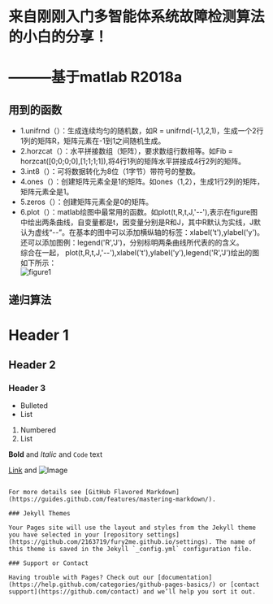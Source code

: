 # **来自刚刚入门多智能体系统故障检测算法的小白的分享！**   
# **———基于matlab R2018a**   
## **用到的函数**   
* 1.unifrnd（）：生成连续均匀的随机数，如R = unifrnd(-1,1,2,1)，生成一个2行1列的矩阵R，矩阵元素在-1到1之间随机生成。   
* 2.horzcat（）：水平拼接数组（矩阵），要求数组行数相等。如Fib = horzcat([0;0;0;0],[1;1;1;1]),将4行1列的矩阵水平拼接成4行2列的矩阵。   
* 3.int8（）：可将数据转化为8位（1字节）带符号的整数。   
* 4.ones（）：创建矩阵元素全是1的矩阵。如ones（1,2），生成1行2列的矩阵，矩阵元素全是1。  
* 5.zeros（）：创建矩阵元素全是0的矩阵。   
* 6.plot（）：matlab绘图中最常用的函数。如plot(t,R,t,J,'--'),表示在figure图中绘出两条曲线，自变量都是t，因变量分别是R和J，其中R默认为实线，J默认为虚线“--”。在基本的图中可以添加横纵轴的标签：xlabel('t'),ylabel('y')。还可以添加图例：legend('R','J')，分别标明两条曲线所代表的的含义。   
综合在一起，
plot(t,R,t,J,'--'),xlabel('t'),ylabel('y'),legend('R','J')绘出的图如下所示：      
![figure1](file:///C:/Users/%E5%AD%90%E7%92%87/Desktop/Snipaste_2020-04-08_13-04-49.png)

## **递归算法**   


# Header 1
## Header 2
### Header 3

- Bulleted
- List

1. Numbered
2. List

**Bold** and _Italic_ and `Code` text

[Link](url) and ![Image](src)
```

For more details see [GitHub Flavored Markdown](https://guides.github.com/features/mastering-markdown/).

### Jekyll Themes

Your Pages site will use the layout and styles from the Jekyll theme you have selected in your [repository settings](https://github.com/2163719/fury2me.github.io/settings). The name of this theme is saved in the Jekyll `_config.yml` configuration file.

### Support or Contact

Having trouble with Pages? Check out our [documentation](https://help.github.com/categories/github-pages-basics/) or [contact support](https://github.com/contact) and we’ll help you sort it out.
